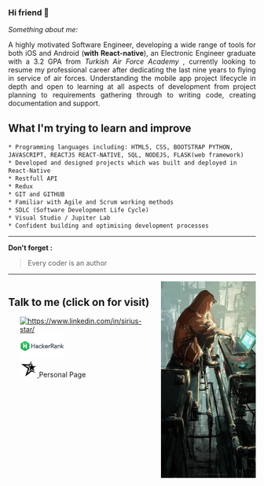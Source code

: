 ### Hi friend 👋

_Something about me:_

 <p ALIGN="justify"> A highly motivated Software Engineer, developing a wide range of tools for both iOS and Android (<b>with React-native</b>), an Electronic Engineer graduate with a 3.2 GPA from <i>Turkish Air Force Academy</i> , currently looking to resume my professional career after dedicating the last nine years to flying in service of air forces. Understanding the mobile app project lifecycle in depth and open to learning at all aspects of development from project planning to requirements gathering through to writing code, creating documentation and support.</p>
 
## What I'm trying to learn and improve
 	* Programming languages including: HTML5, CSS, BOOTSTRAP PYTHON, JAVASCRIPT, REACTJS REACT-NATIVE, SQL, NODEJS, FLASK(web framework)
 	* Developed and designed projects which was built and deployed in React-Native
    * Restfull API
 	* Redux
 	* GIT and GITHUB 
 	* Familiar with Agile and Scrum working methods
 	* SDLC (Software Development Life Cycle)
 	* Visual Studio / Jupiter Lab
 	* Confident building and optimising development processes
<hr>

**Don't forget :**
 > Every coder is an author

<hr>
<div style="display: flex;">
    <div width="250px">
        <h2>Talk to me <span>(click on for visit)</span></h2> 
        <ul style="list-style-type: none">
            <li>
                <a href="https://www.linkedin.com/in/sirius-star" target="_blank">
                <img src="https://img.shields.io/badge/%20-linkedin-0072b1" alt="https://www.linkedin.com/in/sirius-star/" width="65px">
                </a>  
            </li>
            <li>
                <a href="https://www.hackerrank.com/Sirius_Star" target="_blank"> 
                    <img src="hackerrank.png" width="90px" alt="https://www.hackerrank.com/Sirius_Star">
                </a>
            </li>
            <li style="list-style-type: none">
             <a href="https://sirius-star42.github.io/Hasan-DALKILIC/" target="_blank">
                <img src="star.png" width="35px" alt="https://sirius-star42.github.io/Hasan-DALKILIC/"> 
             </a>Personal Page
            </li>
        </ul>  
    </div>
        <div width="max-content" style="margin-left: 20px">
            <img src="Wv6FAwWy.jpg" height="400px"/> 
        </div>
</div>

